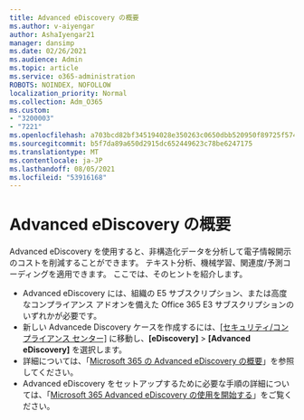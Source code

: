 ```yaml
---
title: Advanced eDiscovery の概要
ms.author: v-aiyengar
author: AshaIyengar21
manager: dansimp
ms.date: 02/26/2021
ms.audience: Admin
ms.topic: article
ms.service: o365-administration
ROBOTS: NOINDEX, NOFOLLOW
localization_priority: Normal
ms.collection: Adm_O365
ms.custom:
- "3200003"
- "7221"
ms.openlocfilehash: a703bcd82bf345194028e350263c0650dbb520950f89725f57442c9c8c22035c
ms.sourcegitcommit: b5f7da89a650d2915dc652449623c78be6247175
ms.translationtype: MT
ms.contentlocale: ja-JP
ms.lasthandoff: 08/05/2021
ms.locfileid: "53916168"
---
```

# <a name="overview-of-advanced-ediscovery"></a>Advanced eDiscovery の概要

Advanced eDiscovery を使用すると、非構造化データを分析して電子情報開示のコストを削減することができます。 テキスト分析、機械学習、関連度/予測コーディングを適用できます。 ここでは、そのヒントを紹介します。

- Advanced eDiscovery には、組織の E5 サブスクリプション、または高度なコンプライアンス アドオンを備えた Office 365 E3 サブスクリプションのいずれかが必要です。
- 新しい Advancede Discovery ケースを作成するには、[[セキュリティ/コンプライアンス センター]](https://go.microsoft.com/fwlink/p/?linkid=2077143) に移動し、**[eDiscovery]** > **[Advanced eDiscovery]** を選択します。
- 詳細については、「[Microsoft 365 の Advanced eDiscovery の概要](https://go.microsoft.com/fwlink/?linkid=2101588)」を参照してください。
- Advanced eDiscovery をセットアップするために必要な手順の詳細については、「[Microsoft 365 Advanced eDiscovery の使用を開始する](https://go.microsoft.com/fwlink/?linkid=2122672)」をご覧ください。